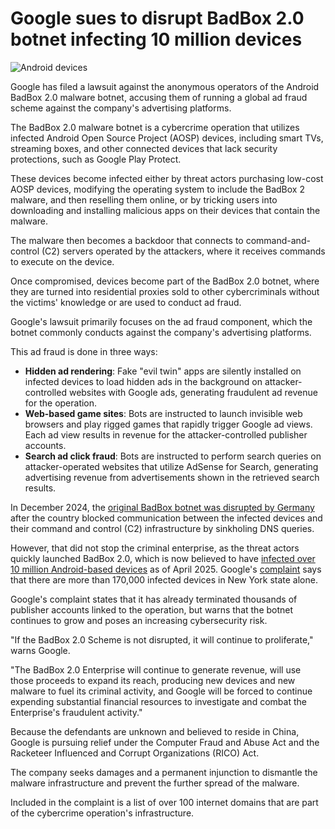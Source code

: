 # Google sues to disrupt BadBox 2.0 botnet infecting 10 million devices

![Android devices](https://www.bleepstatic.com/content/hl-images/2024/12/19/android-malware-botnet.jpg)

Google has filed a lawsuit against the anonymous operators of the Android BadBox 2.0 malware botnet, accusing them of running a global ad fraud scheme against the company's advertising platforms.

The BadBox 2.0 malware botnet is a cybercrime operation that utilizes infected Android Open Source Project (AOSP) devices, including smart TVs, streaming boxes, and other connected devices that lack security protections, such as Google Play Protect.

These devices become infected either by threat actors purchasing low-cost AOSP devices, modifying the operating system to include the BadBox 2 malware, and then reselling them online, or by tricking users into downloading and installing malicious apps on their devices that contain the malware.

The malware then becomes a backdoor that connects to command-and-control (C2) servers operated by the attackers, where it receives commands to execute on the device.

Once compromised, devices become part of the BadBox 2.0 botnet, where they are turned into residential proxies sold to other cybercriminals without the victims' knowledge or are used to conduct ad fraud.

Google's lawsuit primarily focuses on the ad fraud component, which the botnet commonly conducts against the company's advertising platforms.

This ad fraud is done in three ways:

* **Hidden ad rendering**: Fake "evil twin" apps are silently installed on infected devices to load hidden ads in the background on attacker-controlled websites with Google ads, generating fraudulent ad revenue for the operation.
* **Web-based game sites**: Bots are instructed to launch invisible web browsers and play rigged games that rapidly trigger Google ad views. Each ad view results in revenue for the attacker-controlled publisher accounts.
* **Search ad click fraud**: Bots are instructed to perform search queries on attacker-operated websites that utilize AdSense for Search, generating advertising revenue from advertisements shown in the retrieved search results.

In December 2024, the [original BadBox botnet was disrupted by Germany](https://www.bleepingcomputer.com/news/security/germany-blocks-badbox-malware-loaded-on-30-000-android-devices/) after the country blocked communication between the infected devices and their command and control (C2) infrastructure by sinkholing DNS queries.

However, that did not stop the criminal enterprise, as the threat actors quickly launched BadBox 2.0, which is now believed to have [infected over 10 million Android-based devices](https://www.bleepingcomputer.com/news/security/fbi-badbox-20-android-malware-infects-millions-of-consumer-devices/) as of April 2025\. Google's [complaint](http://legacy.www.documentcloud.org/documents/26001727-google-badbox2-complaint/) says that there are more than 170,000 infected devices in New York state alone.

Google's complaint states that it has already terminated thousands of publisher accounts linked to the operation, but warns that the botnet continues to grow and poses an increasing cybersecurity risk. 

"If the BadBox 2.0 Scheme is not disrupted, it will continue to proliferate," warns Google.

"The BadBox 2.0 Enterprise will continue to generate revenue, will use those proceeds to expand its reach, producing new devices and new malware to fuel its criminal activity, and Google will be forced to continue expending substantial financial resources to investigate and combat the Enterprise's fraudulent activity."

Because the defendants are unknown and believed to reside in China, Google is pursuing relief under the Computer Fraud and Abuse Act and the Racketeer Influenced and Corrupt Organizations (RICO) Act.

The company seeks damages and a permanent injunction to dismantle the malware infrastructure and prevent the further spread of the malware.

Included in the complaint is a list of over 100 internet domains that are part of the cybercrime operation's infrastructure.